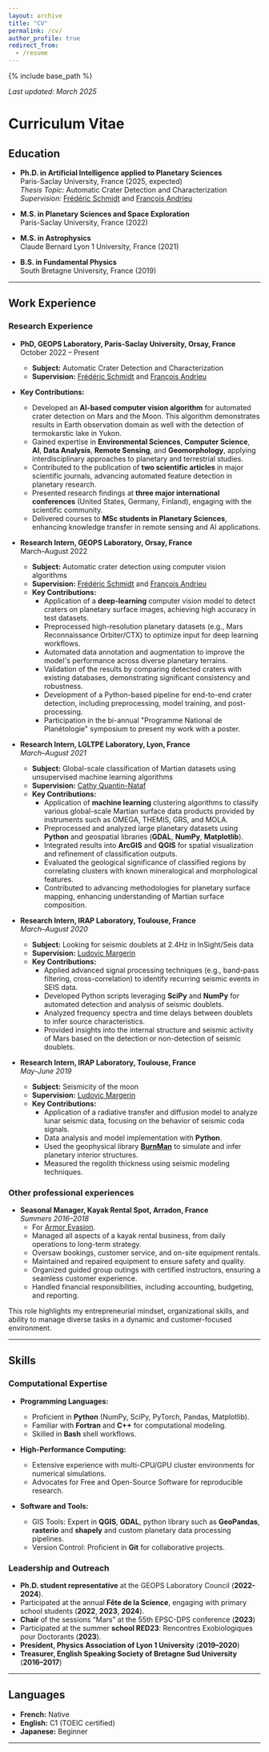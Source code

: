 ```yaml
---
layout: archive
title: "CV"
permalink: /cv/
author_profile: true
redirect_from:
  - /resume
---
```


{% include base_path %}

*Last updated: March 2025*

# Curriculum Vitae  

## Education
- **Ph.D. in Artificial Intelligence applied to Planetary Sciences**  
  Paris-Saclay University, France (2025, expected)  
  *Thesis Topic:* Automatic Crater Detection and Characterization
  *Supervision:* [Frédéric Schmidt](https://fredericschmidt.github.io) and [François Andrieu](https://www.insu.cnrs.fr/fr/personne/francois-andrieu)

- **M.S. in Planetary Sciences and Space Exploration**  
  Paris-Saclay University, France (2022)  

- **M.S. in Astrophysics**  
  Claude Bernard Lyon 1 University, France (2021)  

- **B.S. in Fundamental Physics**  
  South Bretagne University, France (2019)  
    

---

## Work Experience

### Research Experience

- **PhD, GEOPS Laboratory, Paris-Saclay University, Orsay, France**  
  October 2022 – Present  
  - **Subject:** Automatic Crater Detection and Characterization
  - **Supervision:** [Frédéric Schmidt](https://fredericschmidt.github.io) and [François Andrieu](https://www.insu.cnrs.fr/fr/personne/francois-andrieu)
- **Key Contributions:**
  - Developed an **AI-based computer vision algorithm** for automated crater detection on Mars and the Moon. This algorithm demonstrates results in Earth observation domain as well with the detection of termokarstic lake in Yukon.
  - Gained expertise in **Environmental Sciences**, **Computer Science**, **AI**, **Data Analysis**, **Remote Sensing**, and **Geomorphology**, applying interdisciplinary approaches to planetary and terrestrial studies.
  - Contributed to the publication of **two scientific articles** in major scientific journals, advancing automated feature detection in planetary research.
  - Presented research findings at **three major international conferences** (United States, Germany, Finland), engaging with the scientific community.
  - Delivered courses to **MSc students in Planetary Sciences**, enhancing knowledge transfer in remote sensing and AI applications.

- **Research Intern, GEOPS Laboratory, Orsay, France**  
  March–August 2022  
  - **Subject:** Automatic crater detection using computer vision algorithms
  - **Supervision:** [Frédéric Schmidt](https://fredericschmidt.github.io) and [François Andrieu](https://www.insu.cnrs.fr/fr/personne/francois-andrieu)
  - **Key Contributions:**
    - Application of a **deep-learning** computer vision model to detect craters on planetary surface images, achieving high accuracy in test datasets.  
    - Preprocessed high-resolution planetary datasets (e.g., Mars Reconnaissance Orbiter/CTX) to optimize input for deep learning workflows.  
    - Automated data annotation and augmentation to improve the model's performance across diverse planetary terrains.  
    - Validation of the results by comparing detected craters with existing databases, demonstrating significant consistency and robustness.  
    - Development of a Python-based pipeline for end-to-end crater detection, including preprocessing, model training, and post-processing. 
    - Participation in the bi-annual "Programme National de Planétologie" symposium to present my work with a poster.
   
    

- **Research Intern, LGLTPE Laboratory, Lyon, France**  
  *March–August 2021*  
  - **Subject:** Global-scale classification of Martian datasets using unsupervised machine learning algorithms  
  - **Supervision:** [Cathy Quantin-Nataf](https://eplanets.univ-lyon1.fr/equipe/permanents/cathy-quantin/)  
  - **Key Contributions:**  
    - Application of **machine learning** clustering algorithms to classify various global-scale Martian surface data products provided by instruments such as OMEGA, THEMIS, GRS, and MOLA. 
    - Preprocessed and analyzed large planetary datasets using **Python** and geospatial libraries (**GDAL**, **NumPy**, **Matplotlib**). 
    - Integrated results into **ArcGIS** and **QGIS** for spatial visualization and refinement of classification outputs.  
    - Evaluated the geological significance of classified regions by correlating clusters with known mineralogical and morphological features.  
    - Contributed to advancing methodologies for planetary surface mapping, enhancing understanding of Martian surface composition.  

 
- **Research Intern, IRAP Laboratory, Toulouse, France**  
  *March–August 2020*  
  - **Subject:** Looking for seismic doublets at 2.4Hz in InSight/Seis data
  - **Supervision:** [Ludovic Margerin](https://doctorat.univ-toulouse.fr/as/ed/detailResp.pl?resp=14231&site=EDT&ed=178)
  - **Key Contributions:**
    - Applied advanced signal processing techniques (e.g., band-pass filtering, cross-correlation) to identify recurring seismic events in SEIS data.  
    - Developed Python scripts leveraging **SciPy** and **NumPy** for automated detection and analysis of seismic doublets.  
    - Analyzed frequency spectra and time delays between doublets to infer source characteristics.  
    - Provided insights into the internal structure and seismic activity of Mars based on the detection or non-detection of seismic doublets.  

- **Research Intern, IRAP Laboratory, Toulouse, France**  
  *May-June 2019*  
  - **Subject:** Seismicity of the moon
  - **Supervision:** [Ludovic Margerin](https://doctorat.univ-toulouse.fr/as/ed/detailResp.pl?resp=14231&site=EDT&ed=178)
  - **Key Contributions:**
    - Application of a radiative transfer and diffusion model to analyze lunar seismic data, focusing on the behavior of seismic coda signals.  
    - Data analysis and model implementation with **Python**.  
    - Used the geophysical library [**BurnMan**](https://github.com/geodynamics/burnman) to simulate and infer planetary interior structures.  
    - Measured the regolith thickness using seismic modeling techniques.  
  

### Other professional experiences 
- **Seasonal Manager, Kayak Rental Spot, Arradon, France**  
   *Summers 2016–2018*
    - For [Armor Evasion](https://www.armorevasion.com).  
    - Managed all aspects of a kayak rental business, from daily operations to long-term strategy.  
    - Oversaw bookings, customer service, and on-site equipment rentals.  
    - Maintained and repaired equipment to ensure safety and quality.  
    - Organized guided group outings with certified instructors, ensuring a seamless customer experience.  
    - Handled financial responsibilities, including accounting, budgeting, and reporting.  

This role highlights my entrepreneurial mindset, organizational skills, and ability to manage diverse tasks in a dynamic and customer-focused environment.
  
---

## Skills

### Computational Expertise

- **Programming Languages:**  
  - Proficient in **Python** (NumPy, SciPy, PyTorch, Pandas, Matplotlib).  
  - Familiar with **Fortran** and **C++** for computational modeling.  
  - Skilled in **Bash** shell workflows.  

- **High-Performance Computing:**  
  - Extensive experience with multi-CPU/GPU cluster environments for numerical simulations.  
  - Advocates for Free and Open-Source Software for reproducible research.  

- **Software and Tools:**  
  - GIS Tools: Expert in **QGIS**, **GDAL**, python library such as **GeoPandas**, **rasterio** and **shapely** and custom planetary data processing pipelines.  
  - Version Control: Proficient in **Git** for collaborative projects.  

### Leadership and Outreach

- **Ph.D. student representative** at the GEOPS Laboratory Council (**2022-2024**).
- Participated at the annual **Fête de la Science**, engaging with primary school students (**2022**, **2023**, **2024**). 
- **Chair** of the sessions “Mars” at the 55th EPSC-DPS conference (**2023**)
- Participated at the summer **school RED23**: Rencontres Exobiologiques pour Doctorants (**2023**).
- **President, Physics Association of Lyon 1 University** (**2019–2020**)  
- **Treasurer, English Speaking Society of Bretagne Sud University** (**2016–2017**)  

---

## Languages
- **French:** Native  
- **English:** C1 (TOEIC certified)  
- **Japanese:** Beginner
  
---

